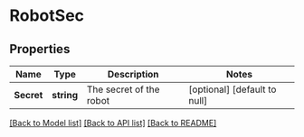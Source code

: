 # RobotSec

## Properties
Name | Type | Description | Notes
------------ | ------------- | ------------- | -------------
**Secret** | **string** | The secret of the robot | [optional] [default to null]

[[Back to Model list]](../README.md#documentation-for-models) [[Back to API list]](../README.md#documentation-for-api-endpoints) [[Back to README]](../README.md)


